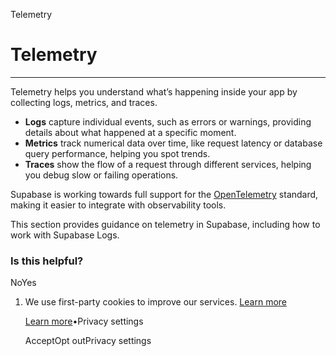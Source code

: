 Telemetry

# Telemetry

* * *

Telemetry helps you understand what’s happening inside your app by collecting logs, metrics, and traces.

- **Logs** capture individual events, such as errors or warnings, providing details about what happened at a specific moment.
- **Metrics** track numerical data over time, like request latency or database query performance, helping you spot trends.
- **Traces** show the flow of a request through different services, helping you debug slow or failing operations.

Supabase is working towards full support for the [OpenTelemetry](https://opentelemetry.io/) standard, making it easier to integrate with observability tools.

This section provides guidance on telemetry in Supabase, including how to work with Supabase Logs.

### Is this helpful?

NoYes

1. We use first-party cookies to improve our services. [Learn more](https://supabase.com/privacy#8-cookies-and-similar-technologies-used-on-our-european-services)



   [Learn more](https://supabase.com/privacy#8-cookies-and-similar-technologies-used-on-our-european-services)•Privacy settings





   AcceptOpt outPrivacy settings
